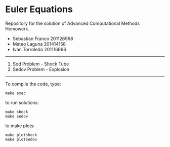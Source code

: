 # Euler Equations 
Repository for the solution of Advanced Computational Methods Homowerk.

- Sebastian Franco  201126968
- Mateo Laguna 201414158
- Ivan Torroledo 201116966

---
1. Sod Problem - Shock Tube 
2. Sedov Problem - Explosion  
---
To compile the code, type:
```
make exec
```
to run solutions:
```
make shock
make sedov
```
to make plots:
```
make plotshock
make plotsedov
```
